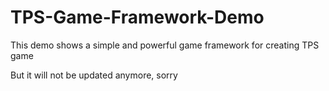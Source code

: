 TPS-Game-Framework-Demo
=======================

This demo shows a simple and powerful game framework for creating TPS game

But it will not be updated anymore, sorry
